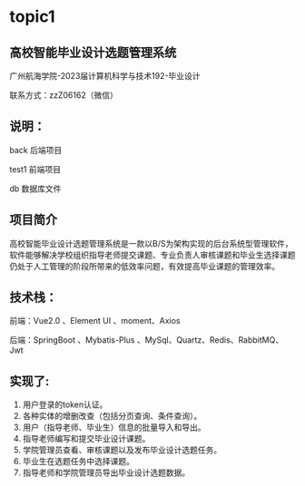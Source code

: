 # topic1
## 高校智能毕业设计选题管理系统

广州航海学院-2023届计算机科学与技术192-毕业设计

联系方式：zzZ06162（微信）

## 说明：

back  后端项目

test1 前端项目

db      数据库文件

## 项目简介

高校智能毕业设计选题管理系统是一款以B/S为架构实现的后台系统型管理软件，软件能够解决学校组织指导老师提交课题、专业负责人审核课题和毕业生选择课题仍处于人工管理的阶段所带来的低效率问题，有效提高毕业课题的管理效率。

## 技术栈：

前端：Vue2.0 、Element UI 、moment、Axios

后端：SpringBoot 、Mybatis-Plus 、MySql、Quartz、Redis、RabbitMQ、Jwt

## 实现了:

1. 用户登录的token认证。
2. 各种实体的增删改查（包括分页查询、条件查询）。
3. 用户（指导老师、毕业生）信息的批量导入和导出。
4. 指导老师编写和提交毕业设计课题。
5. 学院管理员查看、审核课题以及发布毕业设计选题任务。
6. 毕业生在选题任务中选择课题。
7. 指导老师和学院管理员导出毕业设计选题数据。
